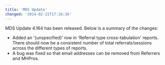 ```yaml
---
title: 'MDS Update'
changed: '2014-02-21T17:16:36'
---
```

<p>MDS Update 4.164 has been released. Below is a summary of the changes:</p>
<ul>
<li>Added an '(unspecified)' row in 'Referral type cross-tabulation' reports. There should now be a consistent number of total referrals/sessions across the different types of reports.</li>
<li>A bug was fixed so that email addresses can be removed from Referrers and MHPros.</li>
</ul>  
